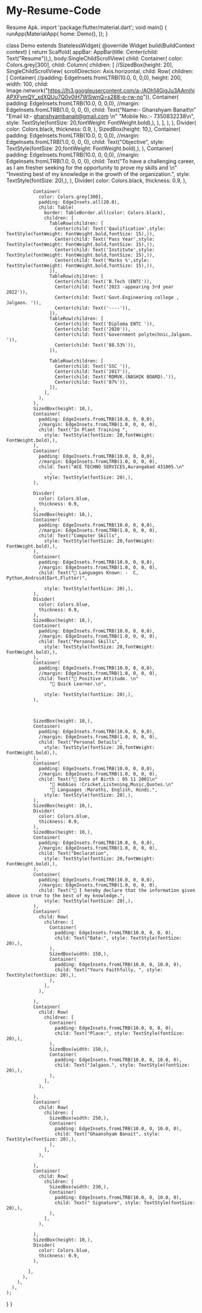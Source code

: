 # My-Resume-Code
Resume Apk.
import 'package:flutter/material.dart';
void main() {
  runApp(MaterialApp(
    home: Demo(),
  ));
}

class Demo extends StatelessWidget{
  @override
  Widget build(BuildContext context) {
    return Scaffold(
      appBar: AppBar(title: Center(child: Text("Resume")),),
      body:SingleChildScrollView(
        child: Container(
          color: Colors.grey[300],
          child: Column(
            children: [
              //SizedBox(height: 20),
              SingleChildScrollView(
                scrollDirection: Axis.horizontal,
                child: Row(
                  children: [
                    Container(
                      //padding: EdgeInsets.fromLTRB(10.0, 0, 0,0),
                        height: 200,
                        width: 100,
                        child: Image.network("https://lh3.googleusercontent.com/a-/AOh14GigJu3AAmjhiAPXFymQY_xdXQUu7Q0v0iH7WSiwnQ=s288-p-rw-no")),
                    Container(
                      padding: EdgeInsets.fromLTRB(10.0, 0, 0,0),
                      //margin: EdgeInsets.fromLTRB(1.0, 0, 0, 0),
                      child: Text("Name:- Ghanshyam Banait\n"
                          "Email Id:- ghanshyambanait@gmail.com \n"
                          "Mobile No.:- 7350832238\n",
                        style: TextStyle(fontSize: 20,fontWeight: FontWeight.bold),),
                    ),
                  ],
                ),
              ),
              Divider(
                color: Colors.black,
                thickness: 0.9,
              ),
              SizedBox(height: 10,),
              Container(
                padding: EdgeInsets.fromLTRB(10.0, 0, 0,0),
                //margin: EdgeInsets.fromLTRB(1.0, 0, 0, 0),
                child: Text("Objective",
                  style: TextStyle(fontSize: 20,fontWeight: FontWeight.bold),),
              ),
              Container(
                padding: EdgeInsets.fromLTRB(10.0, 0, 0,0),
                //margin: EdgeInsets.fromLTRB(1.0, 0, 0, 0),
                child: Text("To have a challenging career, as I am fresher seeking for the opportunity to prove my skills and \n"
                    "Investing best of my knowledge in the growth of the organization.",
                  style: TextStyle(fontSize: 20),),
              ),
              Divider(
                color: Colors.black,
                thickness: 0.9,
              ),

              Container(
                color: Colors.grey[300],
                padding: EdgeInsets.all(20.0),
                child: Table(
                  border: TableBorder.all(color: Colors.black),
                  children: [
                    TableRow(children: [
                      Center(child: Text('Qaulification',style: TextStyle(fontWeight: FontWeight.bold,fontSize: 15),)),
                      Center(child: Text('Pass Year',style: TextStyle(fontWeight: FontWeight.bold,fontSize: 15),)),
                      Center(child: Text('Institute',style: TextStyle(fontWeight: FontWeight.bold,fontSize: 15),)),
                      Center(child: Text('Marks %',style: TextStyle(fontWeight: FontWeight.bold,fontSize: 15),)),
                    ]),
                    TableRow(children: [
                      Center(child: Text('B.Tech (ENTC')),
                      Center(child: Text('2023 -appearing 3rd year 2022')),
                      Center(child: Text('Govt.Engineering college , Jalgaon. ')),
                      Center(child: Text('----')),
                    ]),
                    TableRow(children: [
                      Center(child: Text('Diploma ENTC ')),
                      Center(child: Text('2020')),
                      Center(child: Text('Government polytechnic,Jalgaon. ')),
                      Center(child: Text('88.53%')),
                    ]),

                    TableRow(children: [
                      Center(child: Text('SSC ')),
                      Center(child: Text('2017')),
                      Center(child: Text('RDMVK.(NASHIK BOARD).')),
                      Center(child: Text('87%')),
                    ]),
                  ],
                ),
              ),
              SizedBox(height: 10,),
              Container(
                padding: EdgeInsets.fromLTRB(10.0, 0, 0,0),
                //margin: EdgeInsets.fromLTRB(1.0, 0, 0, 0),
                child: Text("In Plant Training ",
                  style: TextStyle(fontSize: 20,fontWeight: FontWeight.bold),),
              ),
              Container(
                padding: EdgeInsets.fromLTRB(10.0, 0, 0,0),
                //margin: EdgeInsets.fromLTRB(1.0, 0, 0, 0),
                child: Text("ACE TECHNO SERVICES,Aurangabad 431005.\n"
                    ,
                  style: TextStyle(fontSize: 20),),
              ),

              Divider(
                color: Colors.blue,
                thickness: 0.9,
              ),
              SizedBox(height: 10,),
              Container(
                padding: EdgeInsets.fromLTRB(10.0, 0, 0,0),
                //margin: EdgeInsets.fromLTRB(1.0, 0, 0, 0),
                child: Text("Computer Skills",
                  style: TextStyle(fontSize: 20,fontWeight: FontWeight.bold),),
              ),
              Container(
                padding: EdgeInsets.fromLTRB(10.0, 0, 0,0),
                //margin: EdgeInsets.fromLTRB(1.0, 0, 0, 0),
                child: Text(" Languages Known: -  C, Python,Android(Dart,Flutter)",

                  style: TextStyle(fontSize: 20),),
              ),
              Divider(
                color: Colors.blue,
                thickness: 0.9,
              ),
              SizedBox(height: 10,),
              Container(
                padding: EdgeInsets.fromLTRB(10.0, 0, 0,0),
                //margin: EdgeInsets.fromLTRB(1.0, 0, 0, 0),
                child: Text("Personal Skills",
                  style: TextStyle(fontSize: 20,fontWeight: FontWeight.bold),),
              ),
              Container(
                padding: EdgeInsets.fromLTRB(10.0, 0, 0,0),
                //margin: EdgeInsets.fromLTRB(1.0, 0, 0, 0),
                child: Text(" Positive Attitude. \n"
                    " Quick Learner.\n",

                  style: TextStyle(fontSize: 20),),
              ),



              SizedBox(height: 10,),
              Container(
                padding: EdgeInsets.fromLTRB(10.0, 0, 0,0),
                //margin: EdgeInsets.fromLTRB(1.0, 0, 0, 0),
                child: Text("Personal Details",
                  style: TextStyle(fontSize: 20,fontWeight: FontWeight.bold),),
              ),
              Container(
                padding: EdgeInsets.fromLTRB(10.0, 0, 0,0),
                //margin: EdgeInsets.fromLTRB(1.0, 0, 0, 0),
                child: Text(" Date of Birth : 05 11 2001\n"
                    " Hobbies :Cricket,Listening,Music,Quotes.\n"
                    " Languages :Marathi, English, Hindi.",
                  style: TextStyle(fontSize: 20),),
              ),
              SizedBox(height: 10,),
              Divider(
                color: Colors.blue,
                thickness: 0.9,
              ),
              SizedBox(height: 10,),
              Container(
                padding: EdgeInsets.fromLTRB(10.0, 0, 0,0),
                //margin: EdgeInsets.fromLTRB(1.0, 0, 0, 0),
                child: Text("Declaration",
                  style: TextStyle(fontSize: 20,fontWeight: FontWeight.bold),),
              ),
              Container(
                padding: EdgeInsets.fromLTRB(10.0, 0, 0,0),
                //margin: EdgeInsets.fromLTRB(1.0, 0, 0, 0),
                child: Text(" I hereby declare that the information given above is true to the best of my knowledge.",
                  style: TextStyle(fontSize: 20),),
              ),
              Container(
                child: Row(
                  children: [
                    Container(
                      padding: EdgeInsets.fromLTRB(10.0, 0, 0, 0),
                      child: Text("Date:", style: TextStyle(fontSize: 20),),
                    ),
                    SizedBox(width: 150,),
                    Container(
                      padding: EdgeInsets.fromLTRB(10.0, 0, 10.0, 0),
                      child: Text("Yours Faithfully, ", style: TextStyle(fontSize: 20),),
                    ),
                  ],
                ),

              ),
              Container(
                child: Row(
                  children: [
                    Container(
                      padding: EdgeInsets.fromLTRB(10.0, 0, 0, 0),
                      child: Text("Place:", style: TextStyle(fontSize: 20),),
                    ),
                    SizedBox(width: 150,),
                    Container(
                      padding: EdgeInsets.fromLTRB(10.0, 0, 10.0, 0),
                      child: Text("Jalgaon.", style: TextStyle(fontSize: 20),),
                    ),
                  ],
                ),

              ),
              Container(
                child: Row(
                  children: [
                    SizedBox(width: 250,),
                    Container(
                      padding: EdgeInsets.fromLTRB(10.0, 0, 10.0, 0),
                      child: Text("Ghaanshyam Banait", style: TextStyle(fontSize: 20),),
                    ),
                  ],
                ),

              ),
              Container(
                child: Row(
                  children: [
                    SizedBox(width: 230,),
                    Container(
                      padding: EdgeInsets.fromLTRB(10.0, 0, 10.0, 0),
                      child: Text(" Signature", style: TextStyle(fontSize: 20),),
                    ),
                  ],
                ),

              ),
              SizedBox(height: 10,),
              Divider(
                color: Colors.blue,
                thickness: 0.9,
              ),

            ],
          ),
        ),
      ),
    );
  }
}
